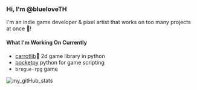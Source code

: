 ### Hi, I’m @blueloveTH

I'm an indie game developer & pixel artist that works on too many projects at once 🤔!

#### What I'm Working On Currently

* [carrotlib](https://github.com/blueloveTH/carrotlib)🥕 2d game library in python
* [pocketpy](https://github.com/blueloveTH/pocketpy) python for game scripting
* `brogue-rpg` game

![my_gitHub_stats](https://github-readme-stats.vercel.app/api?username=blueloveTH)
